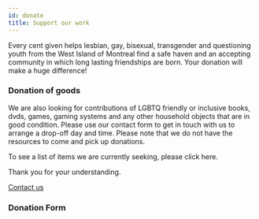 ```yaml
---
id: donate
title: Support our work
---
```

Every cent given helps lesbian, gay, bisexual, transgender and questioning youth from the West Island of Montreal find a safe haven and an accepting community in which long lasting friendships are born. Your donation will make a huge difference!

### Donation of goods

We are also looking for contributions of LGBTQ friendly or inclusive books, dvds, games, gaming systems and any other household objects that are in good condition.
Please use our contact form to get in touch with us to arrange a drop-off day and time. Please note that we do not have the resources to come and pick up donations.

To see a list of items we are currently seeking, please click here.

Thank you for your understanding.

<a href="/contact" class="btn btn-template-main">Contact us</a>

### Donation Form
